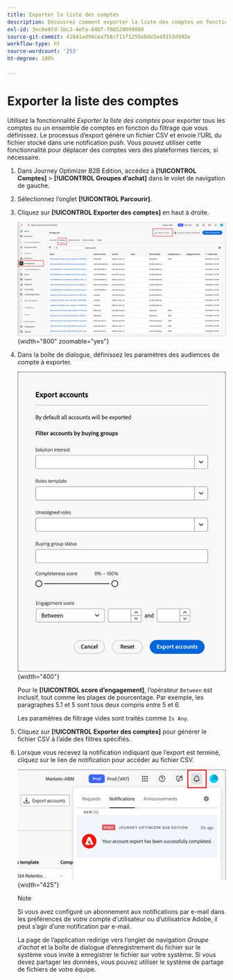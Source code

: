 ```yaml
---
title: Exporter la liste des comptes
description: Découvrez comment exporter la liste des comptes en fonction du filtre des groupes d’achat.
exl-id: 3ec8e8fd-1bc2-4efa-840f-f06520099060
source-git-commit: 41041ad94cea758cf11f1255e0de5e49153d992e
workflow-type: ht
source-wordcount: '253'
ht-degree: 100%

---
```


# Exporter la liste des comptes

Utilisez la fonctionnalité _Exporter la liste des comptes_ pour exporter tous les comptes ou un ensemble de comptes en fonction du filtrage que vous définissez. Le processus d’export génère un fichier CSV et envoie l’URL du fichier stocké dans une notification push. Vous pouvez utiliser cette fonctionnalité pour déplacer des comptes vers des plateformes tierces, si nécessaire.

1. Dans Journey Optimizer B2B Edition, accédez à **[!UICONTROL Comptes]** > **[!UICONTROL Groupes d’achat]** dans le volet de navigation de gauche.

1. Sélectionnez l’onglet **[!UICONTROL Parcourir]**.

1. Cliquez sur **[!UICONTROL Exporter des comptes]** en haut à droite.

   ![Modifier les détails du compte](./assets/export-accounts.png){width="800" zoomable="yes"}

1. Dans la boîte de dialogue, définissez les paramètres des audiences de compte à exporter.

   ![Spécifier le filtrage de l’audience du compte](./assets/export-accounts-dialog.png){width="400"}

   Pour le **[!UICONTROL score d’engagement]**, l’opérateur `Between` est inclusif, tout comme les plages de pourcentage. Par exemple, les paragraphes 5.1 et 5 sont tous deux compris _entre_ 5 et 6.

   Les paramètres de filtrage vides sont traités comme `Is Any`.

1. Cliquez sur **[!UICONTROL Exporter des comptes]** pour générer le fichier CSV à l’aide des filtres spécifiés.

1. Lorsque vous recevez la notification indiquant que l’export est terminé, cliquez sur le lien de notification pour accéder au fichier CSV.

   ![Cliquez sur la notification pour télécharger le fichier CSV de la liste des comptes exportés](./assets/export-accounts-notification.png){width="425"}

   >[!NOTE]
   >
   >Si vous avez configuré un abonnement aux notifications par e-mail dans les préférences de votre compte d’utilisateur ou d’utilisatrice Adobe, il peut s’agir d’une notification par e-mail.

   La page de l’application redirige vers l’onglet de navigation _Groupe d’achat_ et la boîte de dialogue d’enregistrement du fichier sur le système vous invite à enregistrer le fichier sur votre système. Si vous devez partager les données, vous pouvez utiliser le système de partage de fichiers de votre équipe.
